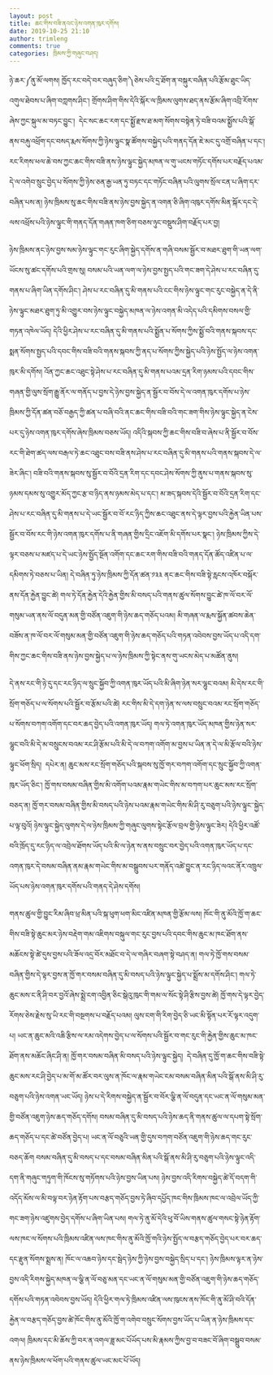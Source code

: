 ```yaml
---
layout: post
title: ཆང་གིས་བཟི་ནའང་ཉེས་འགན་ཁུར་དགོས།
date: 2019-10-25 21:10
author: trimleng
comments: true
categories: ཁྲིམས་ཀྱི་གཞུང་བཤད།
---
```

<!-- wp:paragraph -->
<p>ཉེ་ཆར་༼ནུ་མོ་ལགས། ཁྱོད་རང་བདེ་བར་བཞུད་ཅིག་༽ཅེས་པའི་དྲ་ཐོག་ན་བསྐུར་བཞིན་པའི་རྩོམ་ཐུང་ཡིད་འགུལ་ཐེབས་པ་ཞིག་བཀླགས་ཤིང་། གྲོགས་ཤིག་གིས་དེའི་སྐོར་ལ་ཁྲིམས་ལུགས་ཐད་ནས་རྩོམ་ཞིག་འབྲི་རོགས་ཞེས་ཀྱང་སྐུལ་མ་བཏང་བྱུང་།&nbsp; དེང་སང་ཆང་རག་དང་སྨྱོ་རྫས་ཐ་མག་སོགས་བསྟེན་ཏེ་བཟི་བའམ་སྨྱོས་པའི་སྒོ་ནས་བརྐུ་འཕྲོག་དང་བསད་རྨས་སོགས་ཀྱི་ཉེས་ལྟུང་སྣ་ཚོགས་བསྐྱེད་པའི་གནད་དོན་ཇེ་མང་དུ་འགྲོ་བཞིན་པ་དང་།རང་རིགས་ཕལ་ཆེ་བས་ཀྱང་ཆང་གིས་བཟི་ནས་ཉེས་ལྟུང་སྐྱེད་མཁན་ལ་གུ་ཡངས་གཏོང་དགོས་པར་བརྗོད་པའམ་དེ་ལ་འགེབ་སྲུང་བྱེད་པ་སོགས་ཀྱི་ཉེས་ཅན་རྒྱ་ཡན་ཏུ་བཏང་དང་གཏོང་བཞིན་པའི་ལུགས་སྲོལ་ངན་པ་ཞིག་དར་བཞིན་པས་ན།&nbsp;ཉེས་ཁྲིམས་སུ་ཆང་གིས་བཟི་ནས་ཉེས་བྱས་སྐྱེད་ན་འགན་ཅི་ཞིག་འཁུར་དགོས་མིན་སྐོར་དང་དེ་ལས་འཕྲོས་པའི་ཉེས་ལྟུང་གི་གནད་དོན་གཞན་ཁག་ཅིག་བཅས་ཉུང་བསྡུས་ཤིག་བརྗོད་པར་བྱ།</p>
<!-- /wp:paragraph -->

<!-- wp:more -->
<!--more-->
<!-- /wp:more -->

<!-- wp:paragraph -->
<p>ཉེས་ཁྲིམས་ནང་ཉེས་བྱས་སམ་ཉེས་ལྟུང་གང་རུང་ཞིག་སྐྱེད་དགོས་ན་གཞི་བསམ་སྦྱོར་བ་མཐར་ཐུག་གི་ཡན་ལག་ཡོངས་སུ་ཚང་དགོས་པའི་གྲས་སུ། བསམ་པའི་ཡན་ལག་ལ་ཉེས་བྱས་སྤྱད་པའི་གང་ཟག་དེ་ཤེས་པ་རང་བཞིན་དུ་གནས་པ་ཞིག་ཡིན་དགོས་ཤིང་། ཤེས་པ་རང་བཞིན་དུ་མི་གནས་པའི་ངང་གིས་ཉེས་ལྟུང་གང་རུང་བསྐྱེད་ན་དེ་ནི་ཉེས་ལྟུང་མཐར་ཐུག་ཏུ་མི་འགྱུར་བས་ཉེས་ལྟུང་བསྐྱེད་མཁན་ལ་ཉེས་འགན་མི་འདེད་པའི་དམིགས་བསལ་གྱི་གཏན་འཁེལ་ཡོད། དེའི་ཕྱིར་ཤེས་པ་རང་བཞིན་དུ་མི་གནས་པའི་སྨྱོན་པ་སོགས་ཀྱིས་སྨྱོ་བའི་གནས་སྐབས་དང་སྨན་སོགས་སྤྱད་པའི་དབང་གིས་བཟི་བའི་གནས་སྐབས་ཀྱི་ནད་པ་སོགས་ཀྱིས་སྐྱེད་པའི་ཉེས་སྤྱོད་ལ་ཉེས་འགན་ཁུར་མི་དགོས། འོན་ཀྱང་ཆང་འཐུང་སྟེ་ཤེས་པ་རང་བཞིན་དུ་མི་གནས་པའམ་དྲན་རིག་ཉམས་པའི་དབང་གིས་གཞན་གྱི་ལུས་སྲོག་རྒྱུ་ནོར་ལ་གནོད་པ་བྱས་དེ་ཉེས་བྱས་སྐྱེད་ན་སྦྱོར་བ་བོས་དེ་ལ་འགན་ཁུར་དགོས་པ་ཉེས་ཁྲིམས་ཀྱི་དོན་ཚན་བཅོ་བརྒྱད་ཀྱི་ཚན་པ་བཞི་བའི་ནང་ཆང་གིས་བཟི་བའི་གང་ཟག་གིས་ཉེས་ལྟུང་སྐྱེད་ན་ངེས་པར་དུ་ཉེས་འགན་ཁུར་དགོས་ཞེས་ཁྲིམས་བཅས་ཡོད། འདིའི་སྐབས་ཀྱི་ཆང་གིས་བཟི་བ་ཞེས་པ་ནི་སྦྱོར་བ་བོས་རང་གི་ཐེག་ཚད་ལས་བརྒལ་ཏེ་ཆང་འཐུང་བས་བཟི་ནས་ཤེས་པ་རང་བཞིན་དུ་མི་གནས་པའི་གནས་སྐབས་དེ་ལ་ཟེར་ཞིང་། བཟི་བའི་གནས་སྐབས་སུ་སྦྱོར་བ་བོའི་དྲན་རིག་དང་དབང་ཤེས་སོགས་ཀྱི་ནུས་པ་གནས་སྐབས་སུ་ཉམས་དམས་སུ་འགྱུར་མོད་ཀྱང་རྩ་བ་ཉིད་ནས་ཉམས་མེད་པ་དང་། མ་ཟད་སྐབས་དེའི་སྦྱོར་བ་བོའི་དྲན་རིག་དང་ཤེས་པ་རང་བཞིན་དུ་མི་གནས་པ་དེ་ཡང་སྦྱོར་བ་བོ་རང་ཉིད་ཀྱིས་ཆང་འཐུང་ནས་དེ་ལྟར་བྱས་པའི་རྐྱེན་ཡིན་པས་སྦྱོར་བ་བོས་རང་གི་ཉེས་འགན་ཁུར་དགོས་པ་ནི་གཞན་གྱིས་དྲིང་འཇོག་མི་དགོས་པར་སྣང་། ཉེས་ཁྲིམས་ཀྱིས་དེ་ལྟར་བཅས་པ་མཛད་པ་དེ་ཡང་ཉེས་སྤྱོད་སྔོན་འགོག་དང་ཆང་རག་གིས་བཟི་བའི་གནད་དོན་ཚོད་འཛིན་པ་ལ་དམིགས་ཏེ་བཅས་པ་ཡིན། དེ་བཞིན་ཏུ་ཉེས་ཁྲིམས་ཀྱི་དོན་ཚན་༡༣༣ ནང་ཆང་གིས་བཟི་སྟེ་རླངས་འཁོར་བསྐོར་ནས་དོན་རྐྱེན་བྱུང་ཚེ། གལ་ཏེ་དོན་རྐྱེན་དེའི་རྐྱེན་གྱིས་མི་བསད་པའི་གནས་ཚུལ་སོགས་བྱུང་ཚེ་ཁ་ལོ་བར་ལོ་གསུམ་ཡན་ནས་ལོ་བདུན་མན་གྱི་བཙོན་འཇུག་གི་ཉེས་ཆད་གཅོད་པའམ། མི་གཞན་ལ་རྨས་སྐྱོན་ཚབས་ཆེན་བཟོས་ན་ཁ་ལོ་བར་ལོ་གསུམ་མན་གྱི་བཙོན་འཇུག་གི་ཉེས་ཆད་གཅོད་པའི་གཏན་འབེབས་བྱས་ཡོད་པ་འདི་དག་གིས་ཀྱང་ཆང་གིས་བཟི་ནས་ཉེས་བྱས་སྐྱེད་པ་ལ་ཉེས་ཁྲིམས་ཀྱི་སྟེང་ནས་གུ་ཡངས་མེད་པ་མཚོན་ནུས།&nbsp;</p>
<!-- /wp:paragraph -->

<!-- wp:paragraph -->
<p>དེ་ནས་རང་གི་ཉེ་དུ་དང་རང་ཉིད་ལ་སྲུང་སྐྱོབ་ཀྱི་འགན་ཁུར་ཡོད་པའི་མི་ཞིག་ཉེན་སར་ལྷུང་བའམ། མི་དེས་རང་གི་སྲོག་གཅོད་པ་ལ་སོགས་པའི་སྦྱོར་བ་རྩོམ་པའི་ཚེ། རང་གིས་མི་དེ་དག་ཉེན་ས་ལས་བསྲུང་བའམ་རང་སྲོག་གཅོད་པ་སོགས་བཀག་འགོག་དང་བར་ཆད་བྱེད་པའི་འགན་ཁུར་ཡོད། གལ་ཏེ་འགན་ཁུར་ཡོད་མཁན་གྱིས་ཉེན་སར་ལྷུང་བའི་མི་དེ་མ་བསྲུངས་བའམ་རང་ཤི་རྩོམ་པའི་མི་དེ་ལ་བཀག་འགོག་མ་བྱས་པ་ཡིན་ན་དེ་ལ་མི་རྩོལ་བའི་ཉེས་ལྟུང་ཕོག་སྲིད།&nbsp; དཔེར་ན། ཆུང་མས་རང་སྲོག་གཅོད་པའི་སྐབས་སུ་ཁྱོ་གར་བཀག་འགོག་དང་སྲུང་སྐྱོབ་ཀྱི་འགན་ཁུར་ཡོད་ཅིང་། ཁྱོ་གས་བསམ་བཞིན་གྱིས་མི་འགོག་པའམ་རྣམ་གཡེང་གིས་མ་བཀག་པར་ཆུང་མས་རང་སྲོག་བཅད་ན། ཁྱོ་གར་བསམ་བཞིན་གྱིས་མི་བསད་པའི་ཉེས་པའམ་རྣམ་གཡེང་གིས་མི་ཤི་རུ་བཅུག་པའི་ཉེས་ལྟུང་་སྐྱེད་པ་ལྟ་བུའོ། ཉེས་ལྟུང་སྐྱེད་ལུགས་དེ་ལ་ཉེས་ཁྲིམས་ཀྱི་གཞུང་ལུགས་སྟེང་རྩོལ་བྲལ་གྱི་ཉེས་ལྟུང་ཟེར། དེའི་ཕྱིར་འཚོ་བའི་ཁྲོད་དུ་རང་ཉིད་ལ་འབྲེལ་ཐོགས་ཡོད་པའི་མི་ལ་ཉེན་ས་ནས་བསྲུང་བར་བྱེད་པའི་འགན་ཁུར་ཡོད་པ་དང་འགན་ཁུར་དེ་བསམ་བཞིན་ནམ་རྣམ་གཡེང་གིས་མ་བསྒྲུབས་པར་གནོད་འཚེ་བྱུང་ན་རང་ཉིད་ལའང་ནོར་འཁྲུལ་ཡོད་པས་ཉེས་འགན་ཁུར་དགོས་པའི་གནད་དེ་ཤེས་དགོས།&nbsp;</p>
<!-- /wp:paragraph -->

<!-- wp:paragraph -->
<p>གནས་ཚུལ་གྱི་བྱུང་རིམ་ཞིབ་ཕྲ་མིན་པའི་སྐ་ཕུག་ཕག་མིང་འཛིན་མཁན་གྱི་རྩོམ་ལས། ཁོང་གི་ནུ་མོའི་ཁྱོ་ག་ཆང་གིས་བཟི་སྟེ་ཆུང་མར་ཉེས་བརྡེག་གམ་འཇིགས་བསྐུལ་གང་རུང་བྱས་པའི་དབང་གིས་ཆུང་མ་ཁང་ཐོག་ནས་མཆོངས་སྟེ་ཚེ་དུས་བྱས་པའི་ཟོལ་འདྲ་བོར་མཐོང་བ་དེ་ལ་གཞིར་བཞག་སྟེ་བཤད་ན། གལ་ཏེ་ཁྱོ་གས་བསམ་བཞིན་གྱིས་དེ་ལྟར་བྱས་ན་ཁྱོ་གར་བསམ་བཞིན་དུ་མི་བསད་པའི་ཉེས་ལྟུང་སྐྱེད་པ་སྨྲོས་མ་དགོས་ཤིང་། གལ་ཏེ་ཆུང་མས་ང་ནི་ཤི་བར་བྱའོ་ཞེས་སྨྲེ་ངག་འབྱིན་ཅིང་སྒེའུ་ཁུང་གི་གམ་ལ་སོང་སྟེ་ཤི་རྩིས་བྱས་ཚེ། ཁྱོ་གས་དེ་ལྟར་བྱེད་རོགས་ཅེས་རྗེས་སུ་ཡི་རང་གི་བསྔགས་པ་བརྗོད་པའམ། ལུས་ངག་གི་རིག་བྱེད་ཅི་ཡང་མི་སྟོན་པར་རོ་ལྟར་འདུག་པ། ཡང་ན་ཆུང་མའི་འཆི་རྩིས་ལ་རམ་འདེགས་བྱེད་པ་ལ་སོགས་པའི་སྦྱོར་བ་གང་རུང་གི་རྐྱེན་གྱིས་ཆུང་མ་ཁང་ཐོག་ནས་མཆོང་ཞིང་ཤི་ན། ཁྱོ་གར་བསམ་བཞིན་མི་བསད་པའི་ཉེས་ལྟུང་སྐྱེད།&nbsp; དེ་བཞིན་དུ་ཁྱོ་ག་ཆང་གིས་བཟི་སྟེ་ཆུང་མས་རང་ཤི་བྱེད་པ་མ་གོ་མ་ཚོར་བར་ལུས་ན་ཁོང་ལ་རྣམ་གཡེང་ངམ་བསམ་བཞིན་མིན་པའི་སྒོ་ནས་མི་ཤི་རུ་བཅུག་པའི་ཉེས་འགན་ཡང་ཡོད། ཉེས་པ་དེ་རིགས་བསྐྱེད་ན་སྦྱོར་བ་བོར་ལྕི་ན་ལོ་བདུན་དང་ཡང་ན་ལོ་གསུམ་མན་གྱི་བཙོན་འཇུག་ཉེས་ཆད་གཅོད་དགོས། བསམ་བཞིན་དུ་མི་བསད་པའི་ཉེས་ཆད་ནི་གནས་ཚུལ་ལ་དཔག་སྟེ་སྲོག་ཆད་གཅོད་པ་དང་ཚེ་བཙོན་བྱེད་པ། ཡང་ན་ལོ་བཅུའི་ཡན་གྱི་དུས་བཀག་བཙོན་འཇུག་གི་ཉེས་ཆད་གང་རུང་བཅད་ཆོག བསམ་བཞིན་དུ་མི་བསད་པ་དང་བསམ་བཞིན་མིན་པའི་སྒོ་ནས་མི་ཤི་རུ་བཅུག་པའི་ཉེས་ལྟུང་འདི་དག་ནི་གཞུང་གཏུག་གི་ཁོངས་སུ་གཏོགས་པའི་ཉེས་བྱས་ཡིན་པས། ཉེས་བྱས་འདི་རིགས་བསྐྱེད་ཚེ་དོ་བདག་གི་འདོད་མོས་ལ་མི་བལྟ་བར་ཉེན་རྟོག་པས་བརྩད་གཅོད་བྱས་ཏེ་ཞིབ་དཔྱོད་ཁང་གིས་ཁྲིམས་ཁང་ལ་འབྲེལ་ཡོད་ཀྱི་གང་ཟག་ཉེས་འཛུགས་བྱེད་དགོས་པ་ཞིག་ཡིན་པས། གལ་ཏེ་ནུ་མོ་དེའི་ཕུ་བོ་ཡིས་གནས་ཚུལ་གསང་སྟེ་ཉེན་རྟོག་ལས་ཁང་ལ་སོགས་པའི་ཁྲིམས་འཛིན་ལས་ཁང་གིས་ནུ་མོའི་ཁྱོ་གའི་ཉེས་སྤྱོད་ལ་བརྩད་གཅོད་བྱེད་པར་བར་ཆད་དང་རྫུན་སོགས་སྨྲས་ན། ཁོང་ལ་འཆབ་ཉེས་དང་སྦེད་ཉེས་ཀྱི་ཉེས་བྱས་བསྐྱེད་སྲིད་པ་དང་། ཉེས་ཁྲིམས་ལྟར་ན་ཉེས་བྱས་འདི་རིགས་སྐྱེད་མཁན་ལ་ལྕི་ན་ལོ་བཅུ་མན་དང་ཡང་ན་ལོ་གསུམ་མན་གྱི་བཙོན་འཇུག་གི་ཉེས་ཆད་གཅོད་དགོས་པའི་གཏན་འབེབས་བྱས་ཡོད། དེའི་ཕྱིར་གལ་ཏེ་ཁྲིམས་འཛིན་ལས་ཁུངས་ནས་ཁོང་གི་ནུ་མོ་ཤི་བའི་དོན་རྐྱེན་ལ་བརྩད་གཅོད་བྱས་ཚེ་ཁོང་གིས་ནུ་མོའི་ཁྱོ་ག་འགེབ་བསྲུང་སོགས་བྱས་ཡོད་པ་ཡིན་ན་ཉེས་ཁྲིམས་དང་འགལ། ཁྲིམས་དང་མི་ཆོས་ཀྱི་བར་ན་འགལ་ཟླ་མང་པོཡོད་པས་མི་རྣམས་ཀྱིས་བྱ་བ་བཟང་བོ་ཞིག་བསྒྲུབ་བསམ་ནས་ཉེས་ཁྲིམས་ལ་ཕོག་པའི་གནས་ཚུལ་ཡང་མང་པོ་ཡོད།&nbsp;&nbsp;<br></p>
<!-- /wp:paragraph -->
